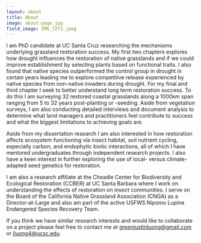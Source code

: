 ```yaml
---
layout: about
title: About
image: about-page.jpg
field_image: IMG_7271.jpeg
---
```

I am PhD candidate at UC Santa Cruz researching the mechanisms underlying grassland restoration success. My first two chapters explores how drought influences the restoration of native grasslands and if we could improve establishment by selecting plants based on functional traits. I also found that native species outperformed the control group in drought in certain years leading me to explore competitive release experienced by native species from non-native invaders during drought. For my final and third chapter I seek to better understand long term restoration success. To do this I am surveying 32 restored coastal grasslands along a 1000km span ranging from 5 to 32 years post-planting or -seeding. Aside from vegetation surveys, I am also conducting detailed interviews and document analysis to determine what land managers and practitioners feel contribute to success and what the biggest limitations to achieving goals are. 

Aside from my dissertation research I am also interested in how restoration affects ecosystem functioning via insect habitat, soil nutrient cycling, especially carbon, and endophytic biotic interactions, all of which I have mentored undergraduates through independent research projects. I also have a keen interest in further exploring the use of local- versus climate-adapted seed genetics for restoration.

I am also a research affiliate at the Cheadle Center for Biodiversity and Ecological Restoration (CCBER) at UC Santa Barbara where I work on understanding the effects of restoration on insect communities. I serve on the Board of the California Native Grassland Association (CNGA) as a Director-at-Large and also am part of the active USFWS Nipomo Lupine Endangered Species Recovery Team. 

If you think we have similar research interests and would like to collaborate on a project please feel free to contact me at greenjustinluong@gmail.com or jluong4@ucsc.edu. 
